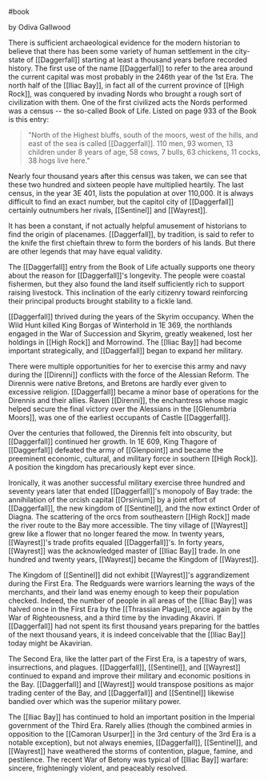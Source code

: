 #book 

by Odiva Gallwood

There is sufficient archaeological evidence for the modern historian to believe that there has been some variety of human settlement in the city-state of [[Daggerfall]] starting at least a thousand years before recorded history. The first use of the name [[Daggerfall]] to refer to the area around the current capital was most probably in the 246th year of the 1st Era. The north half of the [[Iliac Bay]], in fact all of the current province of [[High Rock]], was conquered by invading Nords who brought a rough sort of civilization with them. One of the first civilized acts the Nords performed was a census -- the so-called Book of Life. Listed on page 933 of the Book is this entry:

>"North of the Highest bluffs, south of the moors, west of the hills, and east of the sea is called [[Daggerfall]]. 110 men, 93 women, 13 children under 8 years of age, 58 cows, 7 bulls, 63 chickens, 11 cocks, 38 hogs live here."

Nearly four thousand years after this census was taken, we can see that these two hundred and sixteen people have multiplied heartily. The last census, in the year 3E 401, lists the population at over 110,000. It is always difficult to find an exact number, but the capitol city of [[Daggerfall]] certainly outnumbers her rivals, [[Sentinel]] and [[Wayrest]].

It has been a constant, if not actually helpful amusement of historians to find the origin of placenames. [[Daggerfall]], by tradition, is said to refer to the knife the first chieftain threw to form the borders of his lands. But there are other legends that may have equal validity.

The [[Daggerfall]] entry from the Book of Life actually supports one theory about the reason for [[Daggerfall]]'s longevity. The people were coastal fishermen, but they also found the land itself sufficiently rich to support raising livestock. This inclination of the early citizenry toward reinforcing their principal products brought stability to a fickle land.

[[Daggerfall]] thrived during the years of the Skyrim occupancy. When the Wild Hunt killed King Borgas of Winterhold in 1E 369, the northlands engaged in the War of Succession and Skyrim, greatly weakened, lost her holdings in [[High Rock]] and Morrowind. The [[Iliac Bay]] had become important strategically, and [[Daggerfall]] began to expand her military.

There were multiple opportunities for her to exercise this army and navy during the [[Direnni]] conflicts with the force of the Alessian Reform. The Dirennis were native Bretons, and Bretons are hardly ever given to excessive religion. [[Daggerfall]] became a minor base of operations for the Dirennis and their allies. Raven [[Direnni]], the enchantress whose magic helped secure the final victory over the Alessians in the [[Glenumbria Moors]], was one of the earliest occupants of Castle [[Daggerfall]].

Over the centuries that followed, the Dirennis felt into obscurity, but [[Daggerfall]] continued her growth. In 1E 609, King Thagore of [[Daggerfall]] defeated the army of [[Glenpoint]] and became the preeminent economic, cultural, and military force in southern [[High Rock]]. A position the kingdom has precariously kept ever since.

Ironically, it was another successful military exercise three hundred and seventy years later that ended [[Daggerfall]]'s monopoly of Bay trade: the annihilation of the orcish capital [[Orsinium]] by a joint effort of [[Daggerfall]], the new kingdom of [[Sentinel]], and the now extinct Order of Diagna. The scattering of the orcs from southeastern [[High Rock]] made the river route to the Bay more accessible. The tiny village of [[Wayrest]] grew like a flower that no longer feared the mow. In twenty years, [[Wayrest]]'s trade profits equaled [[Daggerfall]]'s. In forty years, [[Wayrest]] was the acknowledged master of [[Iliac Bay]] trade. In one hundred and twenty years, [[Wayrest]] became the Kingdom of [[Wayrest]].

The Kingdom of [[Sentinel]] did not exhibit [[Wayrest]]'s aggrandizement during the First Era. The Redguards were warriors learning the ways of the merchants, and their land was enemy enough to keep their population checked. Indeed, the number of people in all areas of the [[Iliac Bay]] was halved once in the First Era by the [[Thrassian Plague]], once again by the War of Righteousness, and a third time by the invading Akaviri. If [[Daggerfall]] had not spent its first thousand years preparing for the battles of the next thousand years, it is indeed conceivable that the [[Iliac Bay]] today might be Akavirian.

The Second Era, like the latter part of the First Era, is a tapestry of wars, insurrections, and plagues. [[Daggerfall]], [[Sentinel]], and [[Wayrest]] continued to expand and improve their military and economic positions in the Bay. [[Daggerfall]] and [[Wayrest]] would transpose positions as major trading center of the Bay, and [[Daggerfall]] and [[Sentinel]] likewise bandied over which was the superior military power.

The [[Iliac Bay]] has continued to hold an important position in the Imperial government of the Third Era. Rarely allies (though the combined armies in opposition to the [[Camoran Usurper]] in the 3rd century of the 3rd Era is a notable exception), but not always enemies, [[Daggerfall]], [[Sentinel]], and [[Wayrest]] have weathered the storms of contention, plague, famine, and pestilence. The recent War of Betony was typical of [[Iliac Bay]] warfare: sincere, frighteningly violent, and peaceably resolved.